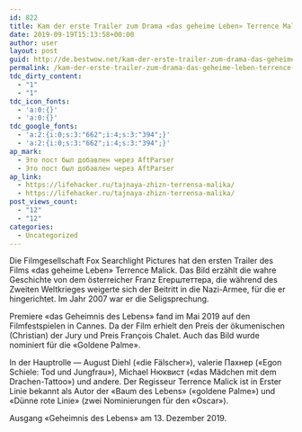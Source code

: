 ```yaml
---
id: 822
title: Kam der erste Trailer zum Drama «das geheime Leben» Terrence Malick — der Besitzer des «Goldenen Palme»
date: 2019-09-19T15:13:58+00:00
author: user
layout: post
guid: http://de.bestwow.net/kam-der-erste-trailer-zum-drama-das-geheime-leben-terrence-malick-der-besitzer-des-goldenen-palme/
permalink: /kam-der-erste-trailer-zum-drama-das-geheime-leben-terrence-malick-der-besitzer-des-goldenen-palme/
tdc_dirty_content:
  - "1"
  - "1"
tdc_icon_fonts:
  - 'a:0:{}'
  - 'a:0:{}'
tdc_google_fonts:
  - 'a:2:{i:0;s:3:"662";i:4;s:3:"394";}'
  - 'a:2:{i:0;s:3:"662";i:4;s:3:"394";}'
ap_mark:
  - Это пост был добавлен через AftParser
  - Это пост был добавлен через AftParser
ap_link:
  - https://lifehacker.ru/tajnaya-zhizn-terrensa-malika/
  - https://lifehacker.ru/tajnaya-zhizn-terrensa-malika/
post_views_count:
  - "12"
  - "12"
categories:
  - Uncategorized
---
```

Die Filmgesellschaft Fox Searchlight Pictures hat den ersten Trailer des Films «das geheime Leben» Terrence Malick. Das Bild erzählt die wahre Geschichte von dem österreicher Franz Егерштеттера, die während des Zweiten Weltkrieges weigerte sich der Beitritt in die Nazi-Armee, für die er hingerichtet. Im Jahr 2007 war er die Seligsprechung.</p> 

Premiere «das Geheimnis des Lebens» fand im Mai 2019 auf den Filmfestspielen in Cannes. Da der Film erhielt den Preis der ökumenischen (Christian) der Jury und Preis François Chalet. Auch das Bild wurde nominiert für die «Goldene Palme».

In der Hauptrolle — August Diehl («die Fälscher»), valerie Пахнер («Egon Schiele: Tod und Jungfrau»), Michael Нюквист («das Mädchen mit dem Drachen-Tattoo») und andere. Der Regisseur Terrence Malick ist in Erster Linie bekannt als Autor der «Baum des Lebens» («goldene Palme») und «Dünne rote Linie» (zwei Nominierungen für den «Oscar»).

Ausgang «Geheimnis des Lebens» am 13. Dezember 2019.